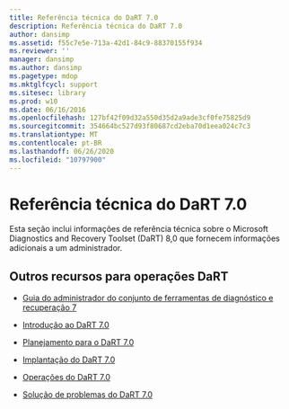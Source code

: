 ```yaml
---
title: Referência técnica do DaRT 7.0
description: Referência técnica do DaRT 7.0
author: dansimp
ms.assetid: f55c7e5e-713a-42d1-84c9-88370155f934
ms.reviewer: ''
manager: dansimp
ms.author: dansimp
ms.pagetype: mdop
ms.mktglfcycl: support
ms.sitesec: library
ms.prod: w10
ms.date: 06/16/2016
ms.openlocfilehash: 127bf42f09d32a550d35d2a9ade3cf0fe75825d9
ms.sourcegitcommit: 354664bc527d93f80687cd2eba70d1eea024c7c3
ms.translationtype: MT
ms.contentlocale: pt-BR
ms.lasthandoff: 06/26/2020
ms.locfileid: "10797900"
---
```

# Referência técnica do DaRT 7.0


Esta seção inclui informações de referência técnica sobre o Microsoft Diagnostics and Recovery Toolset (DaRT) 8,0 que fornecem informações adicionais a um administrador.

## Outros recursos para operações DaRT


-   [Guia do administrador do conjunto de ferramentas de diagnóstico e recuperação 7](index.md)

-   [Introdução ao DaRT 7.0](getting-started-with-dart-70-new-ia.md)

-   [Planejamento para o DaRT 7.0](planning-for-dart-70-new-ia.md)

-   [Implantação do DaRT 7.0](deploying-dart-70-new-ia.md)

-   [Operações do DaRT 7.0](operations-for-dart-70-new-ia.md)

-   [Solução de problemas do DaRT 7.0](troubleshooting-dart-70-new-ia.md)

 

 





